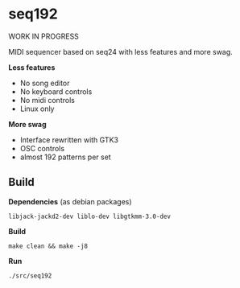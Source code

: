 # seq192

WORK IN PROGRESS

MIDI sequencer based on seq24 with less features and more swag.

**Less features**
- No song editor
- No keyboard controls  
- No midi controls
- Linux only

**More swag**
- Interface rewritten with GTK3
- OSC controls
- almost 192 patterns per set

## Build

**Dependencies** (as debian packages)
```
libjack-jackd2-dev liblo-dev libgtkmm-3.0-dev
```

**Build**
```
make clean && make -j8
```

**Run**

```
./src/seq192
```
